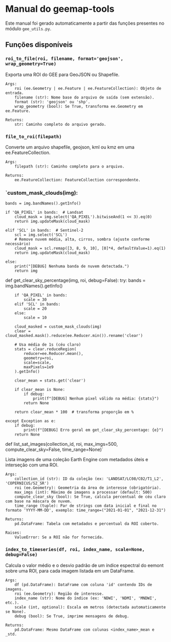 # Manual do geemap-tools

Este manual foi gerado automaticamente a partir das funções presentes no módulo `gee_utils.py`.

## Funções disponíveis

### `roi_to_file(roi, filename, format='geojson', wrap_geometry=True)`

Exporta uma ROI do GEE para GeoJSON ou Shapefile.

    Args:
        roi (ee.Geometry | ee.Feature | ee.FeatureCollection): Objeto de entrada.
        filename (str): Nome base do arquivo de saída (sem extensão).
        format (str): 'geojson' ou 'shp'.
        wrap_geometry (bool): Se True, transforma ee.Geometry em ee.Feature.

    Returns:
        str: Caminho completo do arquivo gerado.

### `file_to_roi(filepath)`

Converte um arquivo shapefile, geojson, kml ou kmz em uma ee.FeatureCollection.

    Args:
        filepath (str): Caminho completo para o arquivo.

    Returns:
        ee.FeatureCollection: FeatureCollection correspondente.

### `custom_mask_clouds(img):
    bands = img.bandNames().getInfo()

    if 'QA_PIXEL' in bands:  # Landsat
        cloud_mask = img.select('QA_PIXEL').bitwiseAnd(1 << 3).eq(0)
        return img.updateMask(cloud_mask)

    elif 'SCL' in bands:  # Sentinel-2
        scl = img.select('SCL')
        # Remove nuvem média, alta, cirros, sombra (ajuste conforme necessário)
        cloud_mask = scl.remap([3, 8, 9, 10], [0]*4, defaultValue=1).eq(1)
        return img.updateMask(cloud_mask)

    else:
        print("[DEBUG] Nenhuma banda de nuvem detectada.")
        return img

def get_clear_sky_percentage(img, roi, debug=False):
    try:
        bands = img.bandNames().getInfo()

        if 'QA_PIXEL' in bands:
            scale = 30
        elif 'SCL' in bands:
            scale = 20
        else:
            scale = 10

        cloud_masked = custom_mask_clouds(img)
        clear = cloud_masked.mask().reduce(ee.Reducer.min()).rename('clear')

        # Usa média de 1s (céu claro)
        stats = clear.reduceRegion(
            reducer=ee.Reducer.mean(),
            geometry=roi,
            scale=scale,
            maxPixels=1e9
        ).getInfo()

        clear_mean = stats.get('clear')

        if clear_mean is None:
            if debug:
                print(f"[DEBUG] Nenhum pixel válido na média: {stats}")
            return None

        return clear_mean * 100  # transforma proporção em %

    except Exception as e:
        if debug:
            print(f"[DEBUG] Erro geral em get_clear_sky_percentage: {e}")
        return None


def list_sat_images(collection_id, roi, max_imgs=500, compute_clear_sky=False, time_range=None)`

Lista imagens de uma coleção Earth Engine com metadados úteis e interseção com uma ROI.

    Args:
        collection_id (str): ID da coleção (ex: 'LANDSAT/LC08/C02/T1_L2', 'COPERNICUS/S2_SR')
        roi (ee.Geometry): Geometria da área de interesse (obrigatória).
        max_imgs (int): Máximo de imagens a processar (default: 500)
        compute_clear_sky (bool): Se True, calcula percentual de céu claro com base na máscara de nuvem.
        time_range (tuple): Par de strings com data inicial e final no formato 'YYYY-MM-DD', exemplo: time_range=("2021-01-01", "2021-12-31")

    Returns:
        pd.DataFrame: Tabela com metadados e percentual da ROI coberto.

    Raises:
        ValueError: Se a ROI não for fornecida.

### `index_to_timeseries(df, roi, index_name, scale=None, debug=False)`

Calcula o valor médio e o desvio padrão de um índice espectral do eemont
    sobre uma ROI, para cada imagem listada em um DataFrame.

    Args:
        df (pd.DataFrame): DataFrame com coluna 'id' contendo IDs de imagens.
        roi (ee.Geometry): Região de interesse.
        index_name (str): Nome do índice (ex: 'NDWI', 'NDMI', 'MNDWI', etc.).
        scale (int, optional): Escala em metros (detectada automaticamente se None).
        debug (bool): Se True, imprime mensagens de debug.

    Returns:
        pd.DataFrame: Mesmo DataFrame com colunas <index_name>_mean e _std.
